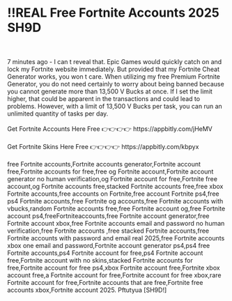 # !!REAL Free Fortnite Accounts 2025 SH9D
<br>
<br>7 minutes ago - I can t reveal that. Epic Games would quickly catch on and lock my Fortnite website immediately. But provided that my Fortnite Cheat Generator works, you won t care. When utilizing my free Premium Fortnite Generator, you do not need certainly to worry about being banned because you cannot generate more than 13,500 V Bucks at once. If I set the limit higher, that could be apparent in the transactions and could lead to problems. However, with a limit of 13,500 V Bucks per task, you can run an unlimited quantity of tasks per day.
<br>
<br>Get Fortnite Accounts Here Free 👉👉👉👉 https://appbitly.com/jHeMV

<br>
<br>Get Fortnite Skins Here Free 👉👉👉👉 https://appbitly.com/kbpyx

<br>
<br>free Fortnite accounts,Fortnite accounts generator,Fortnite account free,Fortnite accounts for free,free og Fortnite account,Fortnite account generator no human verification,og Fortnite account for free,Fortnite free account,og Fortnite accounts free,stacked Fortnite accounts free,free xbox Fortnite accounts,free accounts on Fortnite,free account Fortnite ps4,free ps4 Fortnite accounts,free Fortnite og accounts,free Fortnite accounts with vbucks,random Fortnite accounts free,free Fortnite account og,free Fortnite account ps4,freeFortniteaccounts,free Fortnite account generator,free Fortnite account xbox,free Fortnite accounts email and password no human verification,free Fortnite accounts ,free stacked Fortnite accounts,free Fortnite accounts with password and email real 2025,free Fortnite accounts xbox one email and password,Fortnite account generator ps4,ps4 free Fortnite accounts,ps4 Fortnite account for free,ps4 Fortnite account free,Fortnite account with no skins,stacked Fortnite accounts for free,Fortnite account for free ps4,xbox Fortnite account free,Fortnite xbox account free,a Fortnite account for free,Fortnite account for free xbox,rare Fortnite account for free,Fortnite accounts that are free,Fortnite free accounts xbox,Fortnite account 2025. Pftutyua [SH9D!]
<br>
<br>
